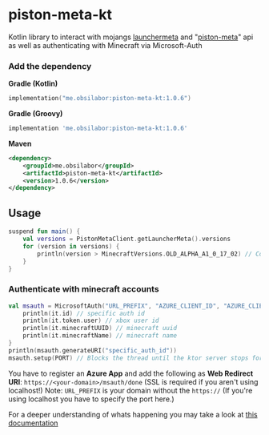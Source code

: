 # piston-meta-kt

Kotlin library to interact with mojangs [launchermeta](https://launchermeta.mojang.com/mc/game/version_manifest_v2.json) and "[piston-meta](https://piston-meta.mojang.com/v1/packages/68cded4616fba9fbefb3f895033c261126c5f89c/1.19.2.json)" api as well as authenticating with Minecraft via Microsoft-Auth

### Add the dependency

**Gradle (Kotlin)**

```kotlin
implementation("me.obsilabor:piston-meta-kt:1.0.6")
```

**Gradle (Groovy)**

```groovy
implementation 'me.obsilabor:piston-meta-kt:1.0.6'
```

**Maven**

```xml
<dependency>
    <groupId>me.obsilabor</groupId>
    <artifactId>piston-meta-kt</artifactId>
    <version>1.0.6</version>
</dependency>
```

## Usage

```kotlin
suspend fun main() {
    val versions = PistonMetaClient.getLauncherMeta().versions
    for (version in versions) {
        println(version > MinecraftVersions.OLD_ALPHA_A1_0_17_02) // Compare versions!
    }
}
```

### Authenticate with minecraft accounts

```kotlin
val msauth = MicrosoftAuth("URL_PREFIX", "AZURE_CLIENT_ID", "AZURE_CLIENT_SECRET", ssl = true) {
    println(it.id) // specific auth id
    println(it.token.user) // xbox user id
    println(it.minecraftUUID) // minecraft uuid
    println(it.minecraftName) // minecraft name 
}
println(msauth.generateURI("specific_auth_id"))
msauth.setup(PORT) // Blocks the thread until the ktor server stops for whatever reason
```

You have to register an **Azure App** and add the following as **Web Redirect URI**: `https://<your-domain>/msauth/done` (SSL is required if you aren't using localhost!)
Note: `URL_PREFIX` is your domain without the `https://` (If you're using localhost you have to specify the port here.)

For a deeper understanding of whats happening you may take a look at [this documentation](https://mojang-api-docs.netlify.app/authentication/index.html)
